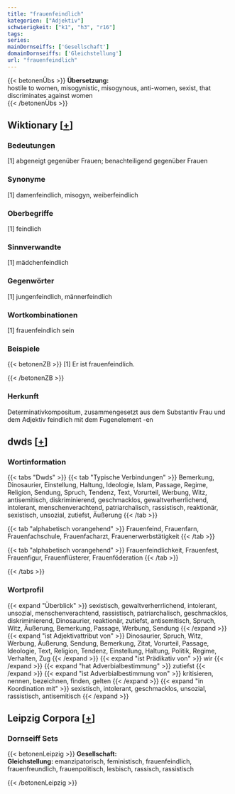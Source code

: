 ```yaml
---
title: "frauenfeindlich"
kategorien: ["Adjektiv"]
schwierigkeit: ["k1", "h3", "r16"]
tags:
series:
mainDornseiffs: ['Gesellschaft']
domainDornseiffs: ['Gleichstellung']
url: "frauenfeindlich"
---
```


{{< betonenÜbs >}}
**Übersetzung:**  
hostile to women, misogynistic, misogynous, anti-women, sexist, that discriminates against women  
{{< /betonenÜbs >}}

## Wiktionary [[+](https://de.wiktionary.org/wiki/frauenfeindlich)]

### Bedeutungen
[1] abgeneigt gegenüber Frauen; benachteiligend gegenüber Frauen  

### Synonyme
[1] damenfeindlich, misogyn, weiberfeindlich  

### Oberbegriffe
[1] feindlich  

### Sinnverwandte
[1] mädchenfeindlich  

### Gegenwörter
[1] jungenfeindlich, männerfeindlich  

### Wortkombinationen
[1] frauenfeindlich sein  

### Beispiele
{{< betonenZB >}}
[1] Er ist frauenfeindlich.  

{{< /betonenZB >}}
### Herkunft
Determinativkompositum, zusammengesetzt aus dem Substantiv Frau und dem Adjektiv feindlich mit dem Fugenelement -en  



## dwds [[+](https://www.dwds.de/wb/frauenfeindlich)]

### Wortinformation
{{< tabs "Dwds" >}}
{{< tab "Typische Verbindungen" >}}
Bemerkung, Dinosaurier, Einstellung, Haltung, Ideologie, Islam, Passage, Regime, Religion, Sendung, Spruch, Tendenz, Text, Vorurteil, Werbung, Witz, antisemitisch, diskriminierend, geschmacklos, gewaltverherrlichend, intolerant, menschenverachtend, patriarchalisch, rassistisch, reaktionär, sexistisch, unsozial, zutiefst, Äußerung
{{< /tab >}}

{{< tab "alphabetisch vorangehend" >}}
Frauenfeind, Frauenfarn, Frauenfachschule, Frauenfacharzt, Frauenerwerbstätigkeit
{{< /tab >}}

{{< tab "alphabetisch vorangehend" >}}
Frauenfeindlichkeit, Frauenfest, Frauenfigur, Frauenflüsterer, Frauenföderation
{{< /tab >}}

{{< /tabs >}}

### Wortprofil
{{< expand "Überblick" >}} sexistisch, gewaltverherrlichend, intolerant, unsozial, menschenverachtend, rassistisch, patriarchalisch, geschmacklos, diskriminierend, Dinosaurier, reaktionär, zutiefst, antisemitisch, Spruch, Witz, Äußerung, Bemerkung, Passage, Werbung, Sendung {{< /expand >}}
{{< expand "ist Adjektivattribut von" >}} Dinosaurier, Spruch, Witz, Werbung, Äußerung, Sendung, Bemerkung, Zitat, Vorurteil, Passage, Ideologie, Text, Religion, Tendenz, Einstellung, Haltung, Politik, Regime, Verhalten, Zug {{< /expand >}}
{{< expand "ist Prädikativ von" >}} wir {{< /expand >}}
{{< expand "hat Adverbialbestimmung" >}} zutiefst {{< /expand >}}
{{< expand "ist Adverbialbestimmung von" >}} kritisieren, nennen, bezeichnen, finden, gelten {{< /expand >}}
{{< expand "in Koordination mit" >}} sexistisch, intolerant, geschmacklos, unsozial, rassistisch, antisemitisch {{< /expand >}}

## Leipzig Corpora [[+](https://corpora.uni-leipzig.de/en/res?word=frauenfeindlich&corpusId=deu_newscrawl-public_2018)]

### Dornseiff Sets
{{< betonenLeipzig >}}
**Gesellschaft:**  
**Gleichstellung:** emanzipatorisch, feministisch, frauenfeindlich, frauenfreundlich, frauenpolitisch, lesbisch, rassisch, rassistisch  

{{< /betonenLeipzig >}}
